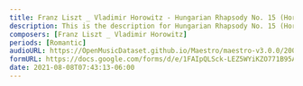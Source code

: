```yaml
---
title: Franz Liszt _ Vladimir Horowitz - Hungarian Rhapsody No. 15 (Horowitz edition) (1)
description: This is the description for Hungarian Rhapsody No. 15 (Horowitz edition) by Franz Liszt _ Vladimir Horowitz
composers: [Franz Liszt _ Vladimir Horowitz]
periods: [Romantic]
audioURL: https://OpenMusicDataset.github.io/Maestro/maestro-v3.0.0/2008/MIDI-Unprocessed_09_R3_2008_01-07_ORIG_MID--AUDIO_09_R3_2008_wav--7.midi
formURL: https://docs.google.com/forms/d/e/1FAIpQLSck-LEZ5WYiKZO771B95A4KCLZMkjGlpuR_72I9UeuJsrcjwg/viewform
date: 2021-08-08T07:43:13-06:00
---
```


